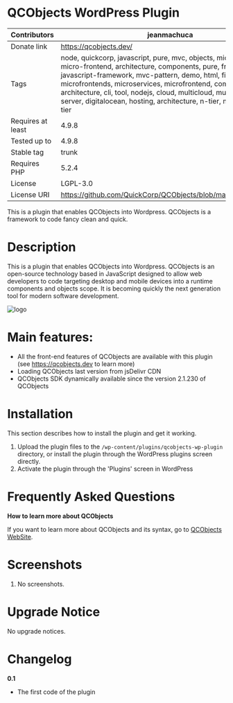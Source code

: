 # QCObjects WordPress Plugin

Contributors  | jeanmachuca
--|--
Donate link  |  https://qcobjects.dev/ |
Tags  |  node, quickcorp, javascript, pure, mvc, objects, microfrontend, micro-frontend, architecture, components, pure, framework, javascript-framework, mvc-pattern, demo, html, first-timers-only, microfrontends, microservices, microfrontend, component-architecture, cli, tool, nodejs, cloud, multicloud, multi-cloud, aws, server, digitalocean, hosting, architecture, n-tier, multitier, multi-tier |
Requires at least  | 4.9.8 |
Tested up to  | 4.9.8 |
Stable tag  | trunk |
Requires PHP  | 5.2.4 |
License  | LGPL-3.0 |
License URI | https://github.com/QuickCorp/QCObjects/blob/master/LICENSE.txt |

This is a plugin that enables QCObjects into Wordpress. QCObjects is a framework to code fancy clean and quick.

# Description

This is a plugin that enables QCObjects into Wordpress. QCObjects is an open-source technology based in JavaScript designed to allow web developers to code targeting desktop and mobile devices into a runtime components and objects scope. It is becoming quickly the next generation tool for modern software development.

![logo](https://qcobjects.dev/qcobjects_01.png)

# Main features:

- All the front-end features of QCObjects are available with this plugin (see https://qcobjects.dev to learn more)
- Loading QCObjects last version from jsDelivr CDN
- QCObjects SDK dynamically available since the version 2.1.230 of QCObjects

# Installation

This section describes how to install the plugin and get it working.

1. Upload the plugin files to the `/wp-content/plugins/qcobjects-wp-plugin` directory, or install the plugin through the WordPress plugins screen directly.
2. Activate the plugin through the 'Plugins' screen in WordPress


# Frequently Asked Questions

**How to learn more about QCObjects**

If you want to learn more about QCObjects and its syntax, go to [QCObjects WebSite](https://qcobjects.dev).


# Screenshots

1. No screenshots.

# Upgrade Notice

No upgrade notices.

# Changelog

**0.1**
* The first code of the plugin
